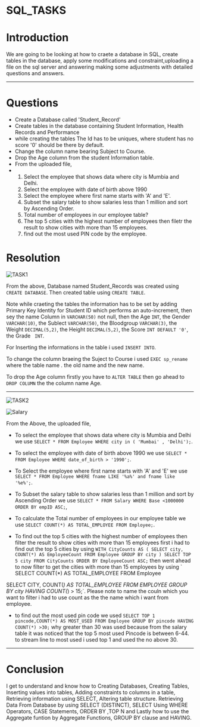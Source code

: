 # SQL_TASKS

# Introduction

We are going to be looking at how to craete a database in SQL, create tables in the database, apply some  modifications and constraint,uploading a file on the sql server and answering making some adjustments with detailed questions and answers.

---

# Questions 

- Create a Database called 'Student_Record'
- Create tables in the database containing Student Information, Health Records and Performance
- while creating the tables The Id has to be uniques, where student has no score '0' should be there by default.
- Change the column name bearing Subject to Course.
- Drop the Age  column from the student Information table.
- From the uploaded file,
- 1. Select the employee that shows data where city is Mumbia and Delhi.
  2. Select the employee with date of birth above 1990
  3. Select the employee where first name starts with 'A' and 'E'.
  4. Subset the salary table to show salaries  less than 1 million and sort by Ascending Order.
  5. Total number of employees in our employee table?
  6. The top 5 cities with the highest number of employees then filetr the result to show  cities with more than 15 employees.
  7. find out the most used PIN code by the employee.
 
# Resolution

![TASK1](https://github.com/mjbrown-prog/SQL_TASKS/assets/64136357/69f12ead-97e1-4d14-825f-2730d9f41e2c)

From the above, Database named Student_Records was created using `CREATE DATABASE`. Then created table using `CREATE TABLE`.

Note while craeting the tables the information has to be set by adding Primary Key Identity for Student ID which performs an auto-increment, then sey the name Column in `VARCHAR(50)` not null, then the Age `INT`, the Gender `VARCHAR(10)`, the Sublect `VARCHAR(50)`, the Bloodgroup `VARCHAR(3)`, the Weight `DECIMAL(5,2)`, the Height `DECIMAL(5,2)`, the Score `INT DEFAULT '0'`, the Grade ` INT`.

For Inserting the informations in the table i used `INSERT INTO`. 

To change the column braeing the Suject to Course i used `EXEC sp_rename` where the table name . the old name and the new name.

To drop the Age column firstly you have to `ALTER TABLE` then go ahead to `DROP COLUMN` the the column name Age.

---

![TASK2](https://github.com/mjbrown-prog/SQL_TASKS/assets/64136357/5a70a9b7-6993-4c1e-9980-7aac1cd2589a)

![Salary](https://github.com/mjbrown-prog/SQL_TASKS/assets/64136357/c87740b3-a225-467f-abf6-e7a540a9852b)

From the Above, the uploaded file,

- To select the employee that shows data where city is Mumbia and Delhi we use `SELECT * FROM Employee WHERE city in ( 'Mumbai' , 'Delhi');`.

- To select the employee with date of birth above 1990 we use `SELECT * FROM Employee WHERE date_of_birth > '1990';`.

- To Select the employee where first name starts with 'A' and 'E' we use `SELECT * FROM Employee WHERE fname LIKE '%a%' and fname like '%e%';`.

- To Subset the salary table to show salaries  less than 1 million and sort by Ascending Order we use `SELECT * FROM Salary WHERE Base <1000000 ORDER BY empID ASC;`,

- To calculate the Total number of employees in our employee table we use `SELECT COUNT(*) AS TOTAL_EMPLOYEE FROM Employee;`.

- To find out the top 5 cities with the highest number of employees then filter the result to show  cities with more than 15 employees first i had to find out the top 5 cities by using `WITH CityCounts AS (
   SELECT city, COUNT(*) AS EmployeeCount
   FROM Employee
   GROUP BY city
)
SELECT TOP 5 city
FROM CityCounts
ORDER BY EmployeeCount ASC;` then went ahead to now filter to get the cities with more than 15 employees by using ` SELECT COUNT(*) AS TOTAL_EMPLOYEE FROM Employee

SELECT CITY, COUNT(*) AS TOTAL_EMPLOYEE FROM EMPLOYEE
GROUP BY city
HAVING COUNT(*) > 15;`. Please note to name the couln which you want to filter i had to use count as the the name which i want from employee.

- to find out the most used pin code we used `SELECT TOP 1 pincode,COUNT(*) AS MOST_USED FROM
 Employee GROUP BY pincode HAVING COUNT(*) >30;` why greater than 30 was used because from the salary table it was noticed that the top 5 most used Pincode  is  between 6-44. to stream line to most used i used top 1 and used the no above 30.

---

# Conclusion

I get to understand and know how to Creating Databases, Creating Tables, Inserting values into tables, Adding constraints to columns in a table, Retrieving information using SELECT, Altering table structure. Retrieving Data From Database by using SELECT (DISTINCT), SELECT Using WHERE
Operators, CASE Statements, ORDER BY ,TOP N and Lastly how to use the Aggregate funtion by Aggregate Functions, GROUP BY clause and HAVING. 














